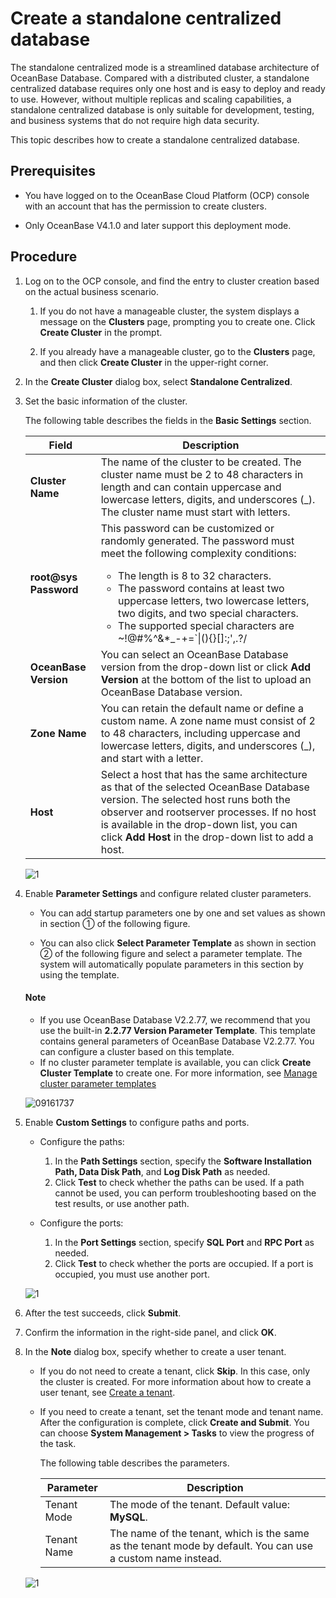 # Create a standalone centralized database

The standalone centralized mode is a streamlined database architecture of OceanBase Database. Compared with a distributed cluster, a standalone centralized database requires only one host and is easy to deploy and ready to use. However, without multiple replicas and scaling capabilities, a standalone centralized database is only suitable for development, testing, and business systems that do not require high data security.

This topic describes how to create a standalone centralized database.

## Prerequisites

* You have logged on to the OceanBase Cloud Platform (OCP) console with an account that has the permission to create clusters.

* Only OceanBase V4.1.0 and later support this deployment mode.

## Procedure

1. Log on to the OCP console, and find the entry to cluster creation based on the actual business scenario.

   1. If you do not have a manageable cluster, the system displays a message on the **Clusters** page, prompting you to create one. Click **Create Cluster** in the prompt.

   2. If you already have a manageable cluster, go to the **Clusters** page, and then click **Create Cluster** in the upper-right corner.

2. In the **Create Cluster** dialog box, select **Standalone Centralized**.

3. Set the basic information of the cluster.

   The following table describes the fields in the **Basic Settings** section.

   | Field | Description |
   |-----|-------|
   | **Cluster Name** | The name of the cluster to be created. The cluster name must be 2 to 48 characters in length and can contain uppercase and lowercase letters, digits, and underscores (_). The cluster name must start with letters.  |
   | **root@sys Password** | This password can be customized or randomly generated.  The password must meet the following complexity conditions:<ul><li>The length is 8 to 32 characters.</li><li>The password contains at least two uppercase letters, two lowercase letters, two digits, and two special characters. </li><li>The supported special characters are \~!@#%\^\&\*_-+=\`\|(){}\[\]:;',.?/ </li></ul> |
   | **OceanBase Version** | You can select an OceanBase Database version from the drop-down list or click **Add Version** at the bottom of the list to upload an OceanBase Database version.  |
   | **Zone Name** | You can retain the default name or define a custom name.  A zone name must consist of 2 to 48 characters, including uppercase and lowercase letters, digits, and underscores (_), and start with a letter.    |
   | **Host** | Select a host that has the same architecture as that of the selected OceanBase Database version. The selected host runs both the observer and rootserver processes. If no host is available in the drop-down list, you can click **Add Host** in the drop-down list to add a host.  |

   ![1](https://obbusiness-private.oss-cn-shanghai.aliyuncs.com/doc/img/ocp/410/%E5%88%9B%E5%BB%BA%E9%9B%86%E7%BE%A4-%E5%8D%95%E6%9C%BA%E5%BC%8F-1.png)

4. Enable **Parameter Settings** and configure related cluster parameters.

   * You can add startup parameters one by one and set values as shown in section ① of the following figure.

   * You can also click **Select Parameter Template** as shown in section ② of the following figure and select a parameter template. The system will automatically populate parameters in this section by using the template.

    <h4>Note</h4>
    <ul>
    <li>If you use OceanBase Database V2.2.77, we recommend that you use the built-in <strong>2.2.77 Version Parameter Template</strong>. This template contains general parameters of OceanBase Database V2.2.77. You can configure a cluster based on this template.</li>
    <li>If no cluster parameter template is available, you can click <strong>Create Cluster Template</strong> to create one. For more information, see <a href="../1200.cluster-parameters-template-management.md">Manage cluster parameter templates</a></li>
    </ul>
    </main>

   ![09161737](https://obbusiness-private.oss-cn-shanghai.aliyuncs.com/doc/img/ocp/401/%E5%8F%82%E6%95%B0%E8%AE%BE%E7%BD%AE2.png)

5. Enable **Custom Settings** to configure paths and ports.

   * Configure the paths:
      1. In the **Path Settings** section, specify the **Software Installation Path, Data Disk Path**, and **Log Disk Path** as needed.
      2. Click **Test** to check whether the paths can be used. If a path cannot be used, you can perform troubleshooting based on the test results, or use another path.

   * Configure the ports:
      1. In the **Port Settings** section, specify **SQL Port** and **RPC Port** as needed.
      2. Click **Test** to check whether the ports are occupied. If a port is occupied, you must use another port.

   ![1](https://obbusiness-private.oss-cn-shanghai.aliyuncs.com/doc/img/ocp/401/%E8%B7%AF%E5%BE%84%E9%85%8D%E7%BD%AE2.png)

6. After the test succeeds, click **Submit**.

7. Confirm the information in the right-side panel, and click **OK**.

8. In the **Note** dialog box, specify whether to create a user tenant.

   * If you do not need to create a tenant, click **Skip**. In this case, only the cluster is created. For more information about how to create a user tenant, see [Create a tenant](../../500.quickstart/600.quickstart-create-a-tenant.md).
   * If you need to create a tenant, set the tenant mode and tenant name. After the configuration is complete, click **Create and Submit**. You can choose **System Management \> Tasks** to view the progress of the task.

      The following table describes the parameters.

      | Parameter | Description |
      |-----|-------|
      | Tenant Mode | The mode of the tenant. Default value: **MySQL**. |
      | Tenant Name | The name of the tenant, which is the same as the tenant mode by default. You can use a custom name instead.   |

   ![1](https://obbusiness-private.oss-cn-shanghai.aliyuncs.com/doc/img/ocp/410/%E5%88%9B%E5%BB%BA%E7%A7%9F%E6%88%B7%E6%8F%90%E9%86%92-1.png)

